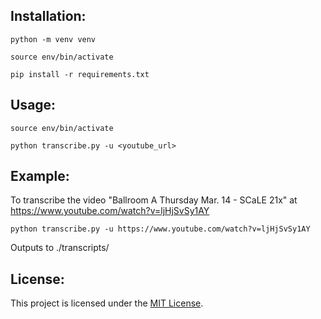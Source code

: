 ## Installation:

```python -m venv venv```

```source env/bin/activate```

```pip install -r requirements.txt```


## Usage:

```source env/bin/activate```

```python transcribe.py -u <youtube_url>```


## Example:
To transcribe the video "Ballroom A Thursday Mar. 14 - SCaLE 21x" at https://www.youtube.com/watch?v=ljHjSvSy1AY

```python transcribe.py -u https://www.youtube.com/watch?v=ljHjSvSy1AY```

Outputs to ./transcripts/

## License:
This project is licensed under the [MIT License](https://choosealicense.com/licenses/mit/).
